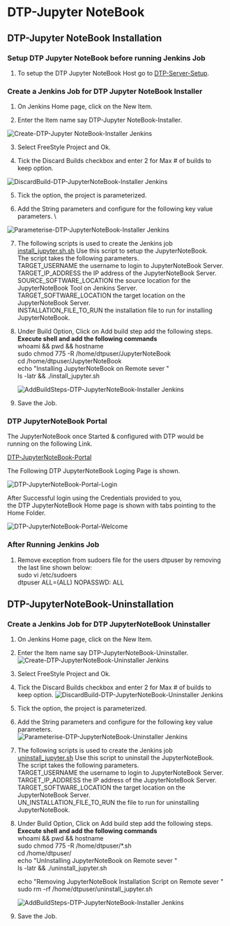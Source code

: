 # DTP-Jupyter NoteBook

## DTP-Jupyter NoteBook Installation

### Setup DTP Jupyter NoteBook before running Jenkins Job

1. To setup the DTP Jupyter NoteBook  Host go to [DTP-Server-Setup](/common/Readme.md).

### Create a Jenkins Job for DTP Jupyter NoteBook Installer

1. On Jenkins Home page, click on the New Item.

2. Enter the Item name say DTP-Jupyter NoteBook-Installer.

![Create-DTP-Jupyter NoteBook-Installer Jenkins](/presentationlayer/JupyterNotebook/images/dtp-jupyter-install1.png)

3. Select FreeStyle Project and Ok.

4. Tick the Discard Builds checkbox and enter 2 for Max # of builds to keep option.

![DiscardBuild-DTP-JupyterNoteBook-Installer Jenkins](/presentationlayer/JupyterNotebook/images/dtp-jupyter-install2.png)

5. Tick the option, the  project  is parameterized.

6. Add the String parameters and configure for the following key value parameters. \

![Parameterise-DTP-JupyterNoteBook-Installer Jenkins](/presentationlayer/JupyterNotebook/images/dtp-jupyter-install3.png)

7. The following scripts is used to create the Jenkins job \
[install_jupyter.sh.sh](/presentationlayer/JupyterNoteBook/scripts/install_jupyter.sh )
Use this script to setup the JupyterNoteBook.\
The script takes the following parameters.\
TARGET_USERNAME the username to login to JupyterNoteBook Server.\
TARGET_IP_ADDRESS the IP address of the JupyterNoteBook Server.\
SOURCE_SOFTWARE_LOCATION the source location for the JupyterNoteBook Tool on Jenkins Server.\
TARGET_SOFTWARE_LOCATION the target location on the JupyterNoteBook Server.\
INSTALLATION_FILE_TO_RUN the installation file to run for installing JupyterNoteBook.

8. Under Build Option, Click on Add build step add the following steps.\
   **Execute shell and add the following commands**\
   whoami && pwd && hostname \
   sudo chmod 775 -R /home/dtpuser/JupyterNoteBook \
   cd /home/dtpuser/JupyterNoteBook \
   echo "Installing JupyterNoteBook on Remote sever " \
   ls -latr && ./install_jupyter.sh

   ![AddBuildSteps-DTP-JupyterNoteBook-Installer Jenkins](/presentationlayer/JupyterNotebook/images/dtp-jupyter-install4.png)

9. Save the Job.

### DTP JupyterNoteBook Portal

The JupyterNoteBook once Started & configured with DTP would be running on the following Link.

[DTP-JupyterNoteBook-Portal](http://localhost:8888/)

The Following DTP JupyterNoteBook Loging Page is shown.

![DTP-JupyterNoteBook-Portal-Login](/presentationlayer/JupyterNotebook/images/dtp-jupyter-portal1.png)

After Successful login using the Credentials provided to you,\
the DTP JupyterNoteBook Home page is shown with tabs pointing to the Home Folder.

![DTP-JupyterNoteBook-Portal-Welcome](/presentationlayer/JupyterNotebook/images/dtp-jupyter-portal2.png)

### After Running Jenkins Job

1. Remove exception from sudoers file for the users dtpuser by removing the last line shown below:\
    sudo vi /etc/sudoers  \
    dtpuser ALL=(ALL) NOPASSWD: ALL

## DTP-JupyterNoteBook-Uninstallation

### Create a Jenkins Job for DTP JupyterNoteBook Uninstaller

1. On Jenkins Home page, click on the New Item.

2. Enter the Item name say DTP-JupyterNoteBook-Uninstaller.
![Create-DTP-JupyterNoteBook-Uninstaller Jenkins](/presentationlayer/JupyterNotebook/images/dtp-jupyter-uninstall1.png)

3. Select FreeStyle Project and Ok.

4. Tick the Discard Builds checkbox and enter 2 for Max # of builds to keep option.
![DiscardBuild-DTP-JupyterNoteBook-Uninstaller Jenkins](/presentationlayer/JupyterNotebook/images/dtp-jupyter-uninstall2.png)

5. Tick the option, the  project  is parameterized.

6. Add the String parameters and configure for the following key value parameters. \
![Parameterise-DTP-JupyterNoteBook-Uninstaller Jenkins](/presentationlayer/JupyterNotebook/images/dtp-jupyter-uninstall3.png)

7. The following scripts is used to create the Jenkins job \
[uninstall_jupyter.sh](/presentationlayer/JupyterNoteBook/scripts/uninstall_jupyter.sh)
Use this script to uninstall the JupyterNoteBook.\
The script takes the following parameters.\
TARGET_USERNAME the username to login to JupyterNoteBook Server.\
TARGET_IP_ADDRESS the IP address of the JupyterNoteBook Server.\
TARGET_SOFTWARE_LOCATION the target location on the JupyterNoteBook Server.\
UN_INSTALLATION_FILE_TO_RUN the  file to run for uninstalling JupyterNoteBook.

8. Under Build Option, Click on Add build step add the following steps.\
   **Execute shell and add the following commands**\
    whoami && pwd && hostname \
    sudo chmod 775 -R /home/dtpuser/*.sh \
    cd /home/dtpuser/  \
    echo "UnInstalling JupyterNoteBook on Remote sever " \
    ls -latr && ./uninstall_jupyter.sh 

    echo "Removing JupyterNoteBook Installation Script on Remote sever " \
    sudo rm -rf /home/dtpuser/uninstall_jupyter.sh 

   ![AddBuildSteps-DTP-JupyterNoteBook-Installer Jenkins](/presentationlayer/JupyterNotebook/images/dtp-jupyter-uninstall4.png)

9. Save the Job.


